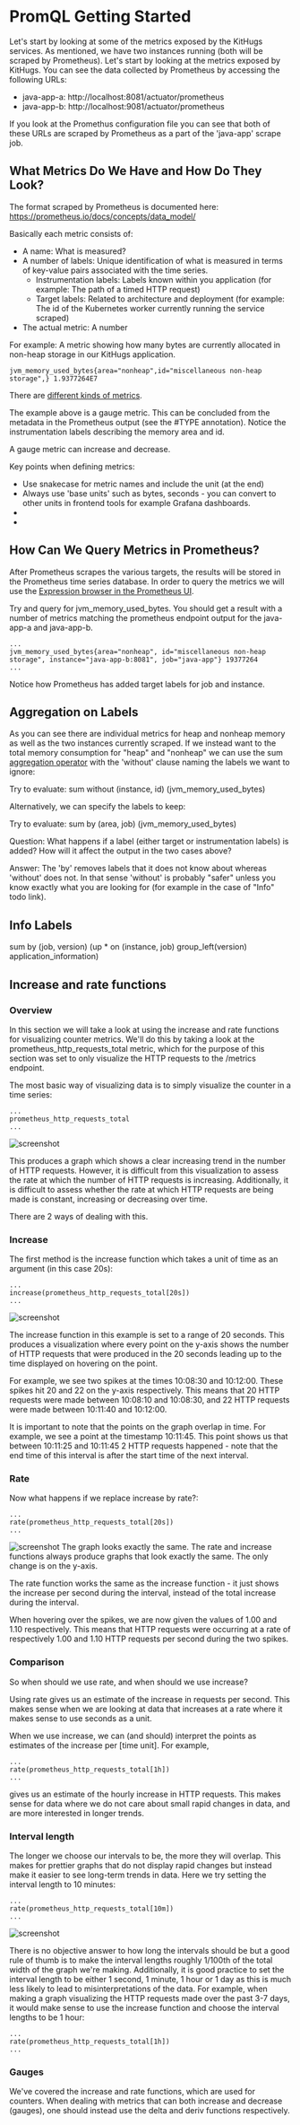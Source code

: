 # PromQL Getting Started
Let's start by looking at some of the metrics exposed by the KitHugs services. As mentioned, we have two instances running (both will be scraped by Prometheus). Let's start by looking at the metrics exposed by KitHugs.
You can see the data collected by Prometheus by accessing the following URLs:
* java-app-a: http://localhost:8081/actuator/prometheus
* java-app-b: http://localhost:9081/actuator/prometheus

If you look at the Promethus configuration file you can see that both of these URLs are scraped by Prometheus as a part of the 'java-app' scrape job.

## What Metrics Do We Have and How Do They Look?
The format scraped by Prometheus is documented here: https://prometheus.io/docs/concepts/data_model/

Basically each metric consists of:
* A name: What is measured?
* A number of labels: Unique identification of what is measured in terms of key-value pairs associated with the time series.
  * Instrumentation labels: Labels known within you application (for example: The path of a timed HTTP request)
  * Target labels: Related to architecture and deployment (for example: The id of the Kubernetes worker currently running the service scraped) 
* The actual metric: A number

For example: A metric showing how many bytes are currently allocated in non-heap storage in our KitHugs application.
```
jvm_memory_used_bytes{area="nonheap",id="miscellaneous non-heap storage",} 1.9377264E7
```

There are [different kinds of metrics](https://prometheus.io/docs/concepts/metric_types/).

The example above is a gauge metric. This can be concluded from the metadata in the Prometheus output (see the #TYPE annotation). Notice the instrumentation labels describing the memory area and id.

A gauge metric can increase and decrease.

Key points when defining metrics:
* Use snakecase for metric names and include the unit (at the end)
* Always use 'base units' such as bytes, seconds - you can convert to other units in frontend tools for example Grafana dashboards.
*
*

## How Can We Query Metrics in Prometheus?
After Prometheus scrapes the various targets, the results will be stored in the Prometheus time series database. In order to query the metrics we will use the [Expression browser in the Prometheus UI](http://localhost:9090).

Try and query for jvm_memory_used_bytes.
You should get a result with a number of metrics matching the prometheus endpoint output for the java-app-a and java-app-b. 

```
...
jvm_memory_used_bytes{area="nonheap", id="miscellaneous non-heap storage", instance="java-app-b:8081", job="java-app"} 19377264
...
```

Notice how Prometheus has added target labels for job and instance.

## Aggregation on Labels
As you can see there are individual metrics for heap and nonheap memory as well as the two instances currently scraped. If we instead want to the total memory consumption for "heap" and "nonheap" we can use the sum [aggregation operator](https://prometheus.io/docs/prometheus/latest/querying/operators/#aggregation-operators) with the 'without' clause naming the labels we want to ignore:

Try to evaluate: sum without (instance, id) (jvm_memory_used_bytes)

Alternatively, we can specify the labels to keep:

Try to evaluate: sum by (area, job) (jvm_memory_used_bytes)

Question: What happens if a label (either target or instrumentation labels) is added? How will it affect the output in the two cases above?

Answer: The 'by' removes labels that it does not know about whereas 'without' does not. In that sense 'without' is probably "safer" unless you know exactly what you are looking for (for example in the case of "Info" todo link).


## Info Labels

sum by (job, version) (up * on (instance, job) group_left(version) application_information)

## Increase and rate functions
### Overview

In this section we will take a look at using the increase and rate functions for visualizing counter metrics. We'll do this by taking a look at the prometheus_http_requests_total metric, which for the purpose of this section was set to only visualize the HTTP requests to the /metrics endpoint. 

The most basic way of visualizing data is to simply visualize the counter in a time series:
```
...
prometheus_http_requests_total
...
```
![screenshot](images/increase_rate_1.png)

This produces a graph which shows a clear increasing trend in the number of HTTP requests. However, it is difficult from this visualization to assess the rate at which the number of HTTP requests is increasing. Additionally, it is difficult to assess whether the rate at which HTTP requests are being made is constant, increasing or decreasing over time.

There are 2 ways of dealing with this.

### Increase
The first method is the increase function which takes a unit of time as an argument (in this case 20s): 
```
...
increase(prometheus_http_requests_total[20s])
...
```
![screenshot](images/increase_rate_2.png)

The increase function in this example is set to a range of 20 seconds. This produces a visualization where every point on the y-axis shows the number of HTTP requests that were produced in the 20 seconds leading up to the time displayed on hovering on the point. 

For example, we see two spikes at the times 10:08:30 and 10:12:00. These spikes hit 20 and 22 on the y-axis respectively. This means that 20 HTTP requests were made between 10:08:10 and 10:08:30, and 22 HTTP requests were made between 10:11:40 and 10:12:00.

It is important to note that the points on the graph overlap in time. For example, we see a point at the timestamp 10:11:45. This point shows us that between 10:11:25 and 10:11:45 2 HTTP requests happened - note that the end time of this interval is after the start time of the next interval. 

### Rate
Now what happens if we replace increase by rate?:
```
...
rate(prometheus_http_requests_total[20s])
...
```
![screenshot](images/increase_rate_3.png)
The graph looks exactly the same. The rate and increase functions always produce graphs that look exactly the same. The only change is on the y-axis.

The rate function works the same as the increase function - it just shows the increase per second during the interval, instead of the total increase during the interval.

When hovering over the spikes, we are now given the values of 1.00 and 1.10 respectively. This means that HTTP requests were occurring at a rate of respectively 1.00 and 1.10 HTTP requests per second during the two spikes.

### Comparison
So when should we use rate, and when should we use increase?

Using rate gives us an estimate of the increase in requests per second. This makes sense when we are looking at data that increases at a rate where it makes sense to use seconds as a unit.

When we use increase, we can (and should) interpret the points as estimates of the increase per [time unit]. For example, 

```
...
rate(prometheus_http_requests_total[1h])
...
```
gives us an estimate of the hourly increase in HTTP requests. This makes sense for data where we do not care about small rapid changes in data, and are more interested in longer trends.

### Interval length
The longer we choose our intervals to be, the more they will overlap. This makes for prettier graphs that do not display rapid changes but instead make it easier to see long-term trends in data. Here we try setting the interval length to 10 minutes:
```
...
rate(prometheus_http_requests_total[10m])
...
```
![screenshot](images/increase_rate_4.png)

There is no objective answer to how long the intervals should be but a good rule of thumb is to make the interval lengths roughly 1/100th of the total width of the graph we're making. Additionally, it is good practice to set the interval length to be either 1 second, 1 minute, 1 hour or 1 day as this is much less likely to lead to misinterpretations of the data. For example, when making a graph visualizing the HTTP requests made over the past 3-7 days, it would make sense to use the increase function and choose the interval lengths to be 1 hour:
```
...
rate(prometheus_http_requests_total[1h])
...
```
### Gauges
We've covered the increase and rate functions, which are used for counters. When dealing with metrics that can both increase and decrease (gauges), one should instead use the delta and deriv functions respectively.
